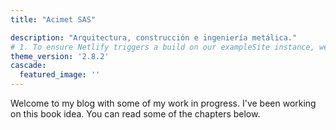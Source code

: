 ```yaml
---
title: "Acimet SAS"

description: "Arquitectura, construcción e ingeniería metálica."
# 1. To ensure Netlify triggers a build on our exampleSite instance, we need to change a file in the exampleSite directory.
theme_version: '2.8.2'
cascade:
  featured_image: ''
---
```

Welcome to my blog with some of my work in progress. I've been working on this book idea. You can read some of the chapters below.